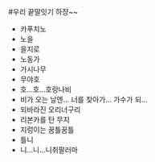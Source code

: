 #우리 끝말잇기 하쟝~~
- 카푸치노
- 노을
- 을지로
- 노동가
- 가시나무 
- 무야호
- 호...호...호랑나비
- 비가 오는 날엔... 너를 찾아가... 가수가 되... 
- 되바라진 오리너구리
- 리본카를 탄 무지
- 지렁이는 꿈틀꿈틀
- 틀니
- 니...니...니취팔러마